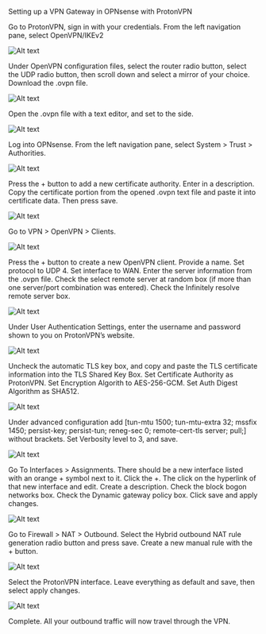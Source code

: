 Setting up a VPN Gateway in OPNsense with ProtonVPN

Go to ProtonVPN, sign in with your credentials.
From the left navigation pane, select OpenVPN/IKEv2

 ![Alt text](Assets/Images/Picture1.png)

Under OpenVPN configuration files, select the router radio button, select the UDP radio button, then scroll down and select a mirror of your choice. Download the .ovpn file.

 ![Alt text](Assets/Images/Picture2.png)

Open the .ovpn file with a text editor, and set to the side.

 ![Alt text](Assets/Images/Picture3.png)

Log into OPNsense. From the left navigation pane, select System > Trust > Authorities.

 ![Alt text](Assets/Images/Picture4.png)

Press the + button to add a new certificate authority. Enter in a description. Copy the certificate portion from the opened .ovpn text file and paste it into certificate data. Then press save.

 ![Alt text](Assets/Images/Picture5.png)

Go to VPN > OpenVPN > Clients. 

 ![Alt text](Assets/Images/Picture6.png)

Press the + button to create a new OpenVPN client. Provide a name. Set protocol to UDP 4. Set interface to WAN. Enter the server information from the .ovpn file. Check the select remote server at random box (if more than one server/port combination was entered). Check the Infinitely resolve remote server box.

 ![Alt text](Assets/Images/Picture7.png)

Under User Authentication Settings, enter the username and password shown to you on ProtonVPN’s website.

 ![Alt text](Assets/Images/Picture8.png)

Uncheck the automatic TLS key box, and copy and paste the TLS certificate information into the TLS Shared Key Box. Set Certificate Authority as ProtonVPN. Set Encryption Algorith to AES-256-GCM. Set Auth Digest Algorithm as SHA512.

 ![Alt text](Assets/Images/Picture9.png)

Under advanced configuration add [tun-mtu 1500; tun-mtu-extra 32; mssfix 1450; persist-key; persist-tun; reneg-sec 0; remote-cert-tls server; pull;] without brackets. Set Verbosity level to 3, and save.

 ![Alt text](Assets/Images/Picture10.png)

Go To Interfaces > Assignments. There should be a new interface listed with an orange + symbol next to it. Click the +. The click on the hyperlink of that new interface and edit. Create a description. Check the block bogon networks box. Check the Dynamic gateway policy box. Click save and apply changes.

 ![Alt text](Assets/Images/Picture11.png)

Go to Firewall > NAT > Outbound. Select the Hybrid outbound NAT rule generation radio button and press save. Create a new manual rule with the + button.

 ![Alt text](Assets/Images/Picture12.png)

Select the ProtonVPN interface. Leave everything as default and save, then select apply changes.

![Alt text](Assets/Images/Picture13.png)

Complete. All your outbound traffic will now travel through the VPN.
